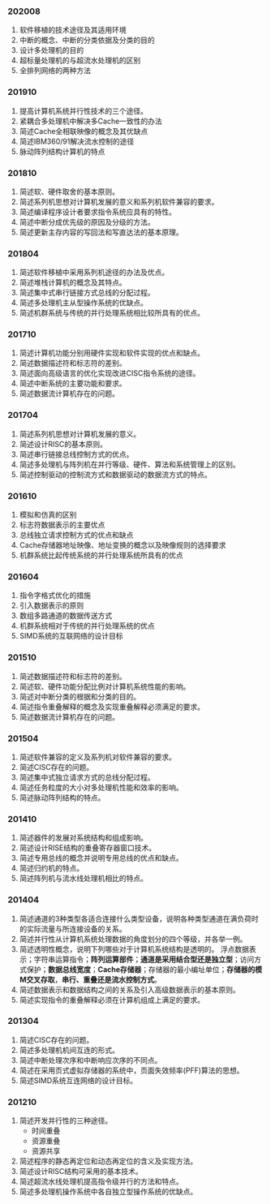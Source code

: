 ### 202008
1. 软件移植的技术途径及其适用环境
2. 中断的概念、中断的分类依据及分类的目的
3. 设计多处理机的目的
4. 超标量处理机的与超流水处理机的区别
5. 全排列网络的两种方法

### 201910
1. 提高计算机系统并行性技术的三个途径。
2. 紧耦合多处理机中解决多Cache一致性的办法
3. 简述Cache全相联映像的概念及其优缺点
4. 简述IBM360/91解决流水控制的途径
5. 脉动阵列结构计算机的特点

### 201810
1. 简述软、硬件取舍的基本原则。
2. 简述系列机思想对计算机发展的意义和系列机软件兼容的要求。
3. 简述编译程序设计者要求指令系统应具有的特性。
4. 简述中断分成优先级的原因及分级的方法。
5. 简述更新主存内容的写回法和写直达法的基本原理。

### 201804
1. 简述软件移植中采用系列机途径的办法及优点。
2. 简述堆栈计算机的概念及其特点。
3. 简述集中式串行链接方式总线的分配过程。
4. 简述多处理机主从型操作系统的优缺点。
5. 简述机群系统与传统的并行处理系统相比较所具有的优点。

### 201710
1. 简述计算机功能分别用硬件实现和软件实现的优点和缺点。
2. 简述数据描述符和标志符的差别。
3. 简述面向高级语言的优化实现改进CISC指令系统的途径。
4. 简述中断系统的主要功能和要求。
5. 简述数据流计算机存在的问题。

### 201704
1. 简述系列机思想对计算机发展的意义。
2. 简述设计RISC的基本原则。
3. 简述串行链接总线控制方式的优点。
4. 简述多处理机与阵列机在并行等级、硬件、算法和系统管理上的区别。
5. 简述控制驱动的控制流方式和数据驱动的数据流方式的特点。

### 201610
1. 模拟和仿真的区别
2. 标志符数据表示的主要优点
3. 总线独立请求控制方式的优点和缺点
4. Cache存储器地址映像、地址变换的概念以及映像规则的选择要求
5. 机群系统比起传统系统的并行处理系统所具有的优点


### 201604
1. 指令字格式优化的措施
2. 引入数据表示的原则
3. 数组多路通道的数据传送方式
4. 机群系统相对于传统的并行处理系统的优点
5. SIMD系统的互联网络的设计目标

### 201510
1. 简述数据描述符和标志符的差别。
2. 简述软、硬件功能分配比例对计算机系统性能的影响。
3. 简述对中断分类的根据和分类的目的。
4. 简述指令重叠解释的概念及实现重叠解释必须满足的要求。
5. 简述数据流计算机存在的问题。

### 201504
1. 简述软件兼容的定义及系列机对软件兼容的要求。
2. 简述CISC存在的问题。
3. 简述集中式独立请求方式的总线分配过程。
4. 简述任务粒度的大小对多处理机性能和效率的影响。
5. 简述脉动阵列结构的特点。

### 201410
1. 简述器件的发展对系统结构和组成影响。
2. 简述设计RISE结构的重叠寄存器窗口技术。
3. 简述专用总线的概念并说明专用总线的优点和缺点。
4. 简述归约机的特点。
5. 简述阵列机与流水线处理机相比的特点。

### 201404
1. 简述通道的3种类型各适合连接什么类型设备，说明各种类型通道在满负荷时的实际流量与所连接设备的关系。
2. 简述并行性从计算机系统处理数据的角度划分的四个等级，并各举一例。
3. 简述透明性概念，说明下列哪些对于计算机系统结构是透明的。
浮点数据表示；字符串运算指令；**阵列运算部件**；**通道是采用结合型还是独立型**；访问方式保护；**数据总线宽度**；**Cache存储器**；存储器的最小编址单位；**存储器的模M交叉存取**，**串行、重叠还是流水控制方式**。
4. 简述数据表示和数据结构之间的关系及引入高级数据表示的基本原则。
5. 简述实现指令的重叠解释必须在计算机组成上满足的要求。

### 201304
1. 简述CISC存在的问题。
2. 简述多处理机机间互连的形式。
3. 简述中断处理次序和中断响应次序的不同点。
4. 简述在采用页式虚拟存储器的系统中，页面失效频率(PFF)算法的思想。
5. 简述SIMD系统互连网络的设计目标。

### 201210
1. 简述开发并行性的三种途径。
    - 时间重叠
    - 资源重叠
    - 资源共享
2. 简述程序的静态再定位和动态再定位的含义及实现方法。
3. 简述设计RISC结构可采用的基本技术。                
4. 简述超流水线处理机提高指令级并行的方法和特点。
5. 简述多处理机操作系统中各自独立型操作系统的优缺点。
